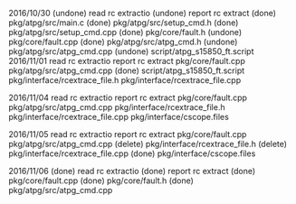 2016/10/30	(undone)	read rc extractio
			(undone)	report rc extract
			(done)		pkg/atpg/src/main.c
			(done)		pkg/atpg/src/setup_cmd.h
            (done)		pkg/atpg/src/setup_cmd.cpp
		    (done)		pkg/core/fault.h
			(undone)	pkg/core/fault.cpp
			(done)		pkg/atpg/src/atpg_cmd.h
			(undone) 	pkg/atpg/src/atpg_cmd.cpp
			(undone)	script/atpg_s15850_ft.script
2016/11/01	read rc extractio
			report rc extract
			pkg/core/fault.cpp
			pkg/atpg/src/atpg_cmd.cpp
			(done)	script/atpg_s15850_ft.script
			pkg/interface/rcextrace_file.h
			pkg/interface/rcextrace_file.cpp
			
2016/11/04	read rc extractio
			report rc extract
			pkg/core/fault.cpp
			pkg/atpg/src/atpg_cmd.cpp
			pkg/interface/rcextrace_file.h
			pkg/interface/rcextrace_file.cpp
			pkg/interface/cscope.files

2016/11/05	read rc extractio
			report rc extract
			pkg/core/fault.cpp
			pkg/atpg/src/atpg_cmd.cpp
			(delete)	pkg/interface/rcextrace_file.h
			(delete)	pkg/interface/rcextrace_file.cpp
			(done)		pkg/interface/cscope.files	
			
2016/11/06	(done)		read rc extractio
			(done)		report rc extract
			(done)		pkg/core/fault.cpp
			(done)		pkg/core/fault.h
			(done)		pkg/atpg/src/atpg_cmd.cpp	
			
			
